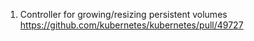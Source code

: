 1. Controller for growing/resizing persistent volumes
https://github.com/kubernetes/kubernetes/pull/49727
